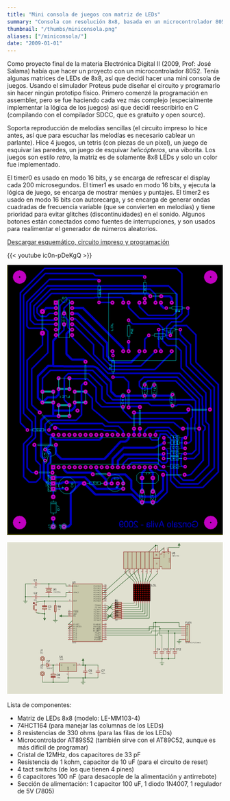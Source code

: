 ```yaml
---
title: "Mini consola de juegos con matriz de LEDs"
summary: "Consola con resolución 8x8, basada en un microcontrolador 8052 microcontroller, desarrollo en C."
thumbnail: "/thumbs/miniconsola.png"
aliases: ["/miniconsola/"]
date: "2009-01-01"
---
```


Como proyecto final de la materia Electrónica Digital II (2009, Prof: José Salama) había que hacer un proyecto con un microcontrolador 8052. Tenía algunas matrices de LEDs de 8x8, así que decidí hacer una mini consola de juegos. Usando el simulador Proteus pude diseñar el circuito y programarlo sin hacer ningún prototipo físico. Primero comenzé la programación en assembler, pero se fue haciendo cada vez más complejo (especialmente implementar la lógica de los juegos) así que decidí reescribirlo en C (compilando con el compilador SDCC, que es gratuito y open source).

Soporta reproducción de melodías sencillas (el circuito impreso lo hice antes, así que para escuchar las melodías es necesario cablear un parlante). Hice 4 juegos, un tetris (con piezas de un pixel), un juego de esquivar las paredes, un juego de esquivar *helicópteros*, una viborita. Los juegos son estilo *retro*, la matriz es de solamente 8x8 LEDs y solo un color fue implementado.

El timer0 es usado en modo 16 bits, y se encarga de refrescar el display cada 200 microsegundos. El timer1 es usado en modo 16 bits, y ejecuta la lógica de juego, se encarga de mostrar menúes y puntajes. El timer2 es usado en modo 16 bits con autorecarga, y se encarga de generar ondas cuadradas de frecuencia variable (que se convierten en melodías) y tiene prioridad para evitar glitches (discontinuidades) en el sonido. Algunos botones están conectados como fuentes de interrupciones, y son usados para realimentar el generador de números aleatorios.

[Descargar esquemático, circuito impreso y programación](https://github.com/gzalo/minigameconsole/)

{{< youtube ic0n-pDeKgQ >}}

![Mini consola de juegos, circuito impreso](/images/consolalyt.png)

![Mini consola de juegos, esquematico AT89S52](/images/consolasch.png)

Lista de componentes:
* Matriz de LEDs 8x8 (modelo: LE-MM103-4)
* 74HCT164 (para manejar las columnas de los LEDs)
* 8 resistencias de 330 ohms (para las filas de los LEDs)
* Microcontrolador AT89S52 (también sirve con el AT89C52, aunque es más dificil de programar)
* Cristal de 12MHz, dos capacitores de 33 pF
* Resistencia de 1 kohm, capacitor de 10 uF (para el circuito de reset)
* 4 tact switchs (de los que tienen 4 pines)
* 6 capacitores 100 nF (para desacople de la alimentación y antirrebote)
* Sección de alimentación: 1 capacitor 100 uF, 1 diodo 1N4007, 1 regulador de 5V (7805)
